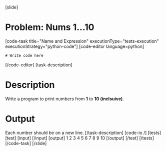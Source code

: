 [slide]
# Problem: Nums 1...10
[code-task title="Name and Expression" executionType="tests-execution" executionStrategy="python-code"]
[code-editor language=python]
```
# Write code here
```
[/code-editor]
[task-description]
# Description

Write a program to print numbers from **1** to **10 (inclsuive)**.

# Output

Each number should be on a new line.
[/task-description]
[code-io /]
[tests]
[test]
[input]
[/input]
[output]
1
2
3
4
5
6
7
8
9
10
[/output]
[/test]
[/tests]
[/code-task]
[/slide]